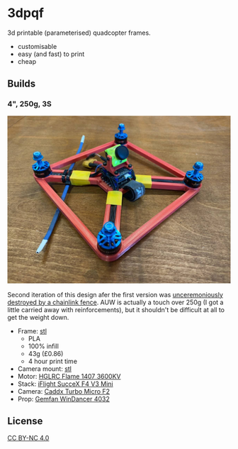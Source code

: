 # 3dpqf

3d printable (parameterised) quadcopter frames.

- customisable
- easy (and fast) to print
- cheap

## Builds

### 4", 250g, 3S

![Quadcopter](images/4inch_250g_3S.jpg)

Second iteration of this design afer the first version was [unceremoniously destroyed by a chainlink
fence](images/chainlink_fence.jpg). AUW is actually a touch over 250g (I got a little carried away with reinforcements),
but it shouldn't be difficult at all to get the weight down.

- Frame: [stl](https://github.com/wridgers/3dpqf/blob/06c1b586449ddb37240bc9ef3eac0a73eef0581c/stl/4in_250g.stl)
	- PLA
	- 100% infill
	- 43g (£0.86)
	- 4 hour print time
- Camera mount: [stl](https://github.com/wridgers/3dpqf/blob/c94b3af4f0cada7ee6d1a34e5d3afb4f25a937ab/stl/20mm_by_20mm_camera_mount.stl)
- Motor: [HGLRC Flame 1407 3600KV](https://www.banggood.com/HGLRC-Flame-1407-3600KV-3-4S-Brushless-Motor-for-3-Inch-RC-Drone-FPV-Racing-p-1216300.html)
- Stack: [iFlight SucceX F4 V3 Mini](https://www.banggood.com/IFlight-SucceX-F4-V3-Mini-Flight-Controller-35A-Blheli_32-2-6S-ESC-5_8G-25-or-100-or-200mW-Smartaudio-VTX-p-1381613.html)
- Camera: [Caddx Turbo Micro F2](https://www.banggood.com/Caddx-Turbo-Micro-F2-1-or-3-inch-CMOS-2_1mm-1200TVL-16-9-or-4-3-NTSC-or-PAL-Low-Latency-FPV-Camera-W-or-Microphone-p-1328481.html)
- Prop: [Gemfan WinDancer 4032](https://www.banggood.com/2-Pairs-Gemfan-WinDancer-4032-4x3_2x3-3-blade-4-Inch-Propeller-PC-CW-CCW-for-RC-Drone-FPV-Racing-p-1470342.html)

## License

[CC BY-NC 4.0](https://creativecommons.org/licenses/by-nc/4.0/)
